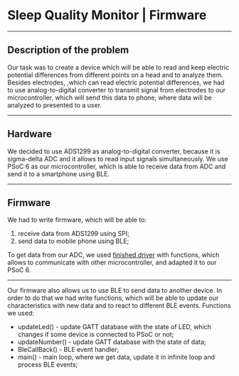 # Sleep Quality Monitor | Firmware
___
## Description of the problem
Our task was to create a device which will be able to read and keep electric potential differences from different points on a head and to analyze them.
Besides electrodes, ,which can read electric potential differences, we had to use analog-to-digital converter to transmit signal from electrodes to our microcontroller, which will send this data to phone, where data will be analyzed to presented to a user.
___
## Hardware
We decided to use ADS1299 as analog-to-digital converter, because it is sigma-delta ADC and it allows to read input signals simultaneously. We use PSoC 6 as our microcontroller, which is able to receive data from ADC and send it to a smartphone using BLE.
___
## Firmware
We had to write firmware, which will be able to:
1) receive data from ADS1299 using SPI;
2) send data to mobile phone using BLE;

To get data from our ADC, we used [finished driver](https://github.com/gskelly/eeg/tree/master/firmware/at32uc3l064/brainboard_fw/brainboard_fw/src) with functions, which allows to communicate with other microcontroller, and adapted it to our PSoC 6.

___
Our firmware also allows us to use BLE to send data to another device. In order to do that we had write functions, which will be able to update our characteristics with new data and to react to different BLE events.
Functions we used:
 - updateLed() - update GATT database with the state of LED, which changes if some device is connected to PSoC or not;
 - updateNumber() - update GATT database with the state of data;
 - BleCallBack() - BLE event handler;
 - main() - main loop, where we get data, update it in infinite loop and process BLE events;
